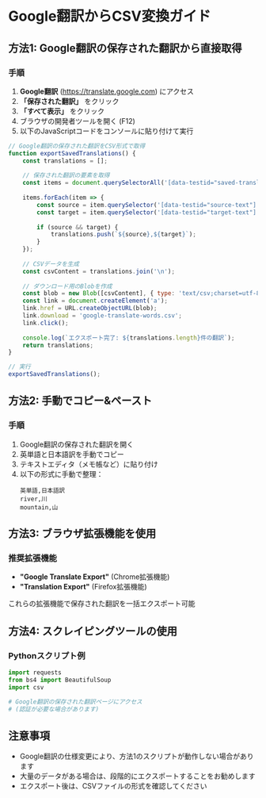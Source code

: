 # Google翻訳からCSV変換ガイド

## 方法1: Google翻訳の保存された翻訳から直接取得

### 手順
1. **Google翻訳** (https://translate.google.com) にアクセス
2. **「保存された翻訳」** をクリック
3. **「すべて表示」** をクリック
4. ブラウザの開発者ツールを開く (F12)
5. 以下のJavaScriptコードをコンソールに貼り付けて実行

```javascript
// Google翻訳の保存された翻訳をCSV形式で取得
function exportSavedTranslations() {
    const translations = [];
    
    // 保存された翻訳の要素を取得
    const items = document.querySelectorAll('[data-testid="saved-translation-item"]');
    
    items.forEach(item => {
        const source = item.querySelector('[data-testid="source-text"]')?.textContent;
        const target = item.querySelector('[data-testid="target-text"]')?.textContent;
        
        if (source && target) {
            translations.push(`${source},${target}`);
        }
    });
    
    // CSVデータを生成
    const csvContent = translations.join('\n');
    
    // ダウンロード用のBlobを作成
    const blob = new Blob([csvContent], { type: 'text/csv;charset=utf-8;' });
    const link = document.createElement('a');
    link.href = URL.createObjectURL(blob);
    link.download = 'google-translate-words.csv';
    link.click();
    
    console.log(`エクスポート完了: ${translations.length}件の翻訳`);
    return translations;
}

// 実行
exportSavedTranslations();
```

## 方法2: 手動でコピー&ペースト

### 手順
1. Google翻訳の保存された翻訳を開く
2. 英単語と日本語訳を手動でコピー
3. テキストエディタ（メモ帳など）に貼り付け
4. 以下の形式に手動で整理：
   ```
   英単語,日本語訳
   river,川
   mountain,山
   ```

## 方法3: ブラウザ拡張機能を使用

### 推奨拡張機能
- **"Google Translate Export"** (Chrome拡張機能)
- **"Translation Export"** (Firefox拡張機能)

これらの拡張機能で保存された翻訳を一括エクスポート可能

## 方法4: スクレイピングツールの使用

### Pythonスクリプト例
```python
import requests
from bs4 import BeautifulSoup
import csv

# Google翻訳の保存された翻訳ページにアクセス
# (認証が必要な場合があります)
```

## 注意事項
- Google翻訳の仕様変更により、方法1のスクリプトが動作しない場合があります
- 大量のデータがある場合は、段階的にエクスポートすることをお勧めします
- エクスポート後は、CSVファイルの形式を確認してください

